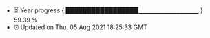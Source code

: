 - ⏳ Year progress { █████████████████▁▁▁▁▁▁▁▁▁▁▁▁▁ } 59.39 %
- ⏰ Updated on Thu, 05 Aug 2021 18:25:33 GMT

